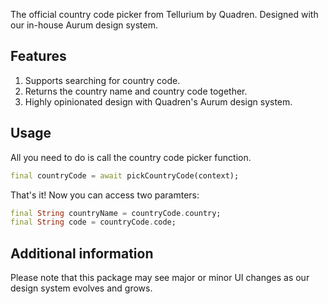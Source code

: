 <!--
This README describes the package. If you publish this package to pub.dev,
this README's contents appear on the landing page for your package.

For information about how to write a good package README, see the guide for
[writing package pages](https://dart.dev/guides/libraries/writing-package-pages).

For general information about developing packages, see the Dart guide for
[creating packages](https://dart.dev/guides/libraries/create-library-packages)
and the Flutter guide for
[developing packages and plugins](https://flutter.dev/developing-packages).
-->

The official country code picker from Tellurium by Quadren. Designed with our in-house Aurum design system.

## Features

1. Supports searching for country code.
2. Returns the country name and country code together.
3. Highly opinionated design with Quadren's Aurum design system.

## Usage

All you need to do is call the country code picker function.

```dart
final countryCode = await pickCountryCode(context);
```

That's it! Now you can access two paramters:

```dart
final String countryName = countryCode.country;
final String code = countryCode.code;
```

## Additional information

Please note that this package may see major or minor UI changes as our design system evolves and grows. 